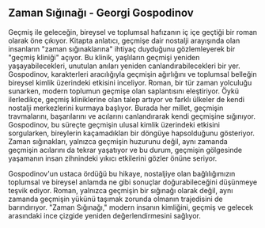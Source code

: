 ## Zaman Sığınağı - Georgi Gospodinov

Geçmiş ile geleceğin, bireysel ve toplumsal hafızanın iç içe geçtiği bir roman olarak öne çıkıyor. Kitapta anlatıcı, geçmişe dair nostalji arayışında olan insanların "zaman sığınaklarına" ihtiyaç duyduğunu gözlemleyerek bir "geçmiş kliniği" açıyor. Bu klinik, yaşlıların geçmişi yeniden yaşayabilecekleri, unutulan anıları yeniden canlandırabilecekleri bir yer. Gospodinov, karakterleri aracılığıyla geçmişin ağırlığını ve toplumsal belleğin bireysel kimlik üzerindeki etkisini inceliyor. Roman, bir tür zaman yolculuğu sunarken, modern toplumun geçmişe olan saplantısını eleştiriyor. Öykü ilerledikçe, geçmiş kliniklerine olan talep artıyor ve farklı ülkeler de kendi nostalji merkezlerini kurmaya başlıyor. Burada her millet, geçmişin travmalarını, başarılarını ve acılarını canlandırarak kendi geçmişine sığınıyor. Gospodinov, bu süreçte geçmişin ulusal kimlik üzerindeki etkisini sorgularken, bireylerin kaçamadıkları bir döngüye hapsolduğunu gösteriyor. Zaman sığınakları, yalnızca geçmişin huzurunu değil, aynı zamanda geçmişin acılarını da tekrar yaşatıyor ve bu durum, geçmişin gölgesinde yaşamanın insan zihnindeki yıkıcı etkilerini gözler önüne seriyor.

Gospodinov'un ustaca ördüğü bu hikaye, nostaljiye olan bağlılığımızın toplumsal ve bireysel anlamda ne gibi sonuçlar doğurabileceğini düşünmeye teşvik ediyor. Roman, yalnızca geçmişin bir sığınağı olarak değil, aynı zamanda geçmişin yükünü taşımak zorunda olmanın trajedisini de barındırıyor. "Zaman Sığınağı," modern insanın kimliğini, geçmiş ve gelecek arasındaki ince çizgide yeniden değerlendirmesini sağlıyor.













